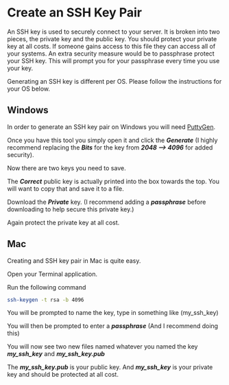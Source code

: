 # Create an SSH Key Pair
An SSH key is used to securely connect to your server. It is broken into two pieces, the private key and the public key. You should protect your private key at all costs. If someone gains access to this file they can access all of your systems. An extra security measure would be to passphrase protect your SSH key. This will prompt you for your passphrase every time you use your key.

Generating an SSH key is different per OS. Please follow the instructions for your OS below.
## Windows
In order to generate an SSH key pair on Windows you will need [PuttyGen](https://the.earth.li/~sgtatham/putty/latest/w32/puttygen.exe).

Once you have this tool you simply open it and click the ***Generate*** (I highly recommend replacing the ***Bits*** for the key from ***2048 --> 4096*** for added security). 

Now there are two keys you need to save. 

The ***Correct*** public key is actually printed into the box towards the top. You will want to copy that and save it to a file.

Download the ***Private*** key. (I recommend adding a ***passphrase*** before downloading to help secure this private key.)

Again protect the private key at all cost.

## Mac
Creating and SSH key pair in Mac is quite easy.

Open your Terminal application.

Run the  following command
```bash
ssh-keygen -t rsa -b 4096
```
You will be prompted to name the key, type in something like (my_ssh_key)

You will then be prompted to enter a ***passphrase*** (And I recommend doing this)

You will now see two new files named whatever you named the key ***my_ssh_key*** and ***my_ssh_key.pub***

The ***my_ssh_key.pub*** is your public key. And ***my_ssh_key*** is your private key and should be protected at all cost. 
